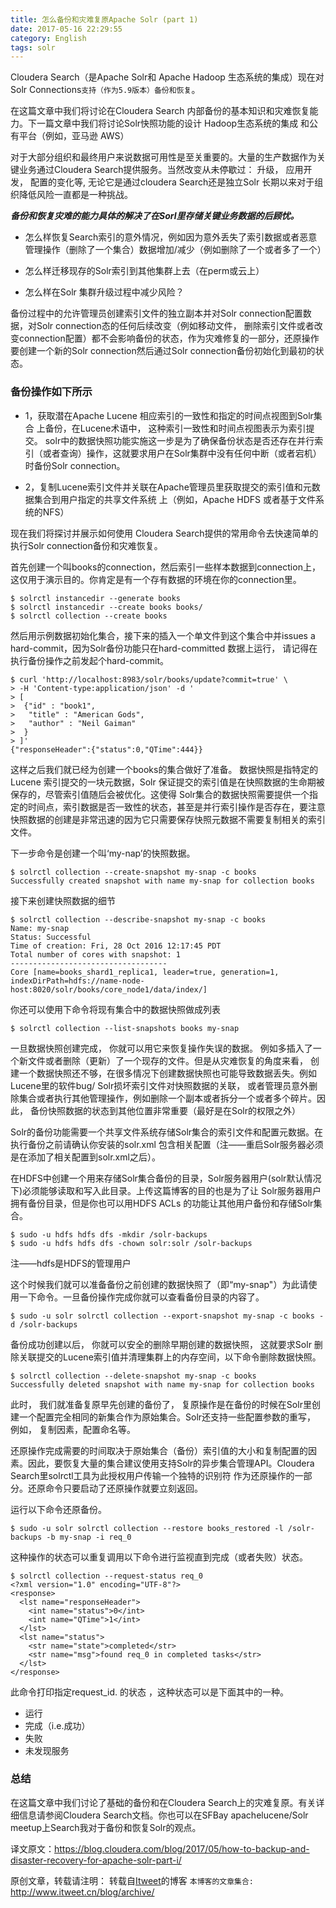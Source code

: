 ```yaml
---
title: 怎么备份和灾难复原Apache Solr (part 1)
date: 2017-05-16 22:29:55
category: English
tags: solr
---
```

Cloudera Search（是Apache Solr和 Apache Hadoop 生态系统的集成）现在对Solr Connections`支持（作为5.9版本）备份和恢复`。

在这篇文章中我们将讨论在Cloudera Search 内部备份的基本知识和灾难恢复能力。下一篇文章中我们将讨论Solr快照功能的设计 Hadoop生态系统的集成 和公有平台（例如，亚马逊 AWS）

对于大部分组织和最终用户来说数据可用性是至关重要的。大量的生产数据作为关键业务通过Cloudera Search提供服务。当然改变从未停歇过： 升级， 应用开发， 配置的变化等, 无论它是通过cloudera Search还是独立Solr  长期以来对于组织降低风险一直都是一种挑战。

***备份和恢复灾难的能力具体的解决了在Sorl里存储关键业务数据的后顾忧。***

- 怎么样恢复Search索引的意外情况，例如因为意外丢失了索引数据或者恶意管理操作（删除了一个集合）数据增加/减少（例如删除了一个或者多了一个）

- 怎么样迁移现存的Solr索引到其他集群上去（在perm或云上）

- 怎么样在Solr 集群升级过程中减少风险？

备份过程中的允许管理员创建索引文件的独立副本并对Solr connection配置数据，对Solr connection态的任何后续改变（例如移动文件， 删除索引文件或者改变connection配置）都不会影响备份的状态，作为灾难修复的一部分，还原操作要创建一个新的Solr connection然后通过Solr connection备份初始化到最初的状态。

### 备份操作如下所示
- 1，获取潜在Apache Lucene 相应索引的一致性和指定的时间点视图到Solr集合 上备份，在Lucene术语中， 这种索引一致性和时间点视图表示为索引提交。
solr中的数据快照功能实施这一步是为了确保备份状态是否还存在并行索引（或者查询）操作，这就要求用户在Solr集群中没有任何中断（或者宕机）时备份Solr connection。

- 2，复制Lucene索引文件并关联在Apache管理员里获取提交的索引值和元数据集合到用户指定的共享文件系统 上（例如，Apache HDFS 或者基于文件系统的NFS）

现在我们将探讨并展示如何使用 Cloudera Search提供的常用命令去快速简单的执行Solr connection备份和灾难恢复。

首先创建一个叫books的connection，然后索引一些样本数据到connection上， 这仅用于演示目的。你肯定是有一个存有数据的环境在你的connection里。

```
$ solrctl instancedir --generate books
$ solrctl instancedir --create books books/
$ solrctl collection --create books
```

然后用示例数据初始化集合，接下来的插入一个单文件到这个集合中并issues a hard-commit，因为Solr备份功能只在hard-committed 数据上运行， 请记得在执行备份操作之前发起个hard-commit。

```
$ curl 'http://localhost:8983/solr/books/update?commit=true' \
> -H 'Content-type:application/json' -d '
> [
>  {"id" : "book1",
>   "title" : "American Gods",
>   "author" : "Neil Gaiman"
>  }
> ]'
{"responseHeader":{"status":0,"QTime":444}}
```

这样之后我们就已经为创建一个books的集合做好了准备。 数据快照是指特定的 Lucene 索引提交的一块元数据，Solr 保证提交的索引值是在快照数据的生命期被保存的，尽管索引值随后会被优化。这使得 Solr集合的数据快照需要提供一个指定的时间点，索引数据是否一致性的状态，甚至是并行索引操作是否存在，要注意快照数据的创建是非常迅速的因为它只需要保存快照元数据不需要复制相关的索引文件。

下一步命令是创建一个叫‘my-nap’的快照数据。

```
$ solrctl collection --create-snapshot my-snap -c books
Successfully created snapshot with name my-snap for collection books
```

接下来创建快照数据的细节
```
$ solrctl collection --describe-snapshot my-snap -c books
Name: my-snap
Status: Successful
Time of creation: Fri, 28 Oct 2016 12:17:45 PDT
Total number of cores with snapshot: 1
-----------------------------------
Core [name=books_shard1_replica1, leader=true, generation=1, indexDirPath=hdfs://name-node-host:8020/solr/books/core_node1/data/index/]
```

你还可以使用下命令将现有集合中的数据快照做成列表
```
$ solrctl collection --list-snapshots books my-snap
```

一旦数据快照创建完成， 你就可以用它来恢复操作失误的数据。 例如多插入了一个新文件或者删除（更新）了一个现存的文件。但是从灾难恢复的角度来看， 创建一个数据快照还不够，在很多情况下创建数据快照也可能导致数据丢失。例如Lucene里的软件bug/ Solr损坏索引文件对快照数据的关联， 或者管理员意外删除集合或者执行其他管理操作，例如删除一个副本或者拆分一个或者多个碎片。因此， 备份快照数据的状态到其他位置非常重要（最好是在Solr的权限之外）

Solr的备份功能需要一个共享文件系统存储Solr集合的索引文件和配置元数据。在执行备份之前请确认你安装的solr.xml 包含相关配置（注——重启Solr服务器必须是在添加了相关配置到solr.xml之后）。

在HDFS中创建一个用来存储Solr集合备份的目录，Solr服务器用户(solr默认情况下)必须能够读取和写入此目录。上传这篇博客的目的也是为了让 Solr服务器用户拥有备份目录，但是你也可以用HDFS ACLs 的功能让其他用户备份和存储Solr集合。

```
$ sudo -u hdfs hdfs dfs -mkdir /solr-backups
$ sudo -u hdfs hdfs dfs -chown solr:solr /solr-backups
```

注——hdfs是HDFS的管理用户

这个时候我们就可以准备备份之前创建的数据快照了（即“my-snap"）为此请使用一下命令。一旦备份操作完成你就可以查看备份目录的内容了。

```
$ sudo -u solr solrctl collection --export-snapshot my-snap -c books -d /solr-backups
```

备份成功创建以后， 你就可以安全的删除早期创建的数据快照， 这就要求Solr 删除关联提交的Lucene索引值并清理集群上的内存空间，以下命令删除数据快照。

```
$ solrctl collection --delete-snapshot my-snap -c books
Successfully deleted snapshot with name my-snap for collection books
```

此时， 我们就准备复原早先创建的备份了， 复原操作是在备份的时候在Solr里创建一个配置完全相同的新集合作为原始集合。Solr还支持一些配置参数的重写， 例如， 复制因素，配置命名等。

还原操作完成需要的时间取决于原始集合（备份）索引值的大小和复制配置的因素。因此，要恢复大量的集合建议使用支持Solr的异步集合管理API。Cloudera Search里solrctl工具为此授权用户传输一个独特的识别符 作为还原操作的一部分。还原命令只要启动了还原操作就要立刻返回。

运行以下命令还原备份。

```
$ sudo -u solr solrctl collection --restore books_restored -l /solr-backups -b my-snap -i req_0
```

这种操作的状态可以重复调用以下命令进行监视直到完成（或者失败）状态。

```
$ solrctl collection --request-status req_0
<?xml version="1.0" encoding="UTF-8"?>
<response>
  <lst name="responseHeader">
    <int name="status">0</int>
    <int name="QTime">1</int>
  </lst>
  <lst name="status">
    <str name="state">completed</str>
    <str name="msg">found req_0 in completed tasks</str>
  </lst>
</response>
```

此命令打印指定request_id. 的状态 ，这种状态可以是下面其中的一种。

+ 运行
+ 完成（i.e.成功）
+ 失败
+ 未发现服务

### 总结

在这篇文章中我们讨论了基础的备份和在Cloudera Search上的灾难复原。有关详细信息请参阅Cloudera Search文档。你也可以在SFBay apachelucene/Solr meetup上Search我对于备份和恢复Solr的观点。

译文原文：https://blog.cloudera.com/blog/2017/05/how-to-backup-and-disaster-recovery-for-apache-solr-part-i/

原创文章，转载请注明： 转载自[Itweet](http://www.itweet.cn)的博客
`本博客的文章集合:` http://www.itweet.cn/blog/archive/